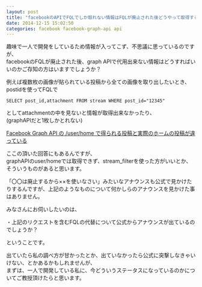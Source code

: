 ```yaml
---
layout: post
title: "facebookのAPIでFQLでしか取れない情報はFQLが廃止された後どうやって取得するのか？"
date: 2014-12-15 15:02:50
categories: facebook facebook-graph-api api
---
```

<p>趣味で一人で開発をしているため情報が入ってこず、不思議に思っているのですが、<br>
facebookのFQLが廃止された後、graph APIで代用出来ない情報はどうすればいいのかご存知の方はいますでしょうか？</p>

<p>例えば複数枚の画像が貼られている投稿から全ての画像を取り出したいとき、postidを使ってFQLで</p>

<pre><code>SELECT post_id,attachment FROM stream WHERE post_id="12345"
</code></pre>

<p>としてattachmentの中を見ないと情報が取得出来なかったり、<br>
(graphAPIだと1枚しかとれない)</p>

<p><a href="https://ja.stackoverflow.com/questions/374/facebook-graph-api-%E3%81%AE-user-home-%E3%81%A7%E5%BE%97%E3%82%89%E3%82%8C%E3%82%8B%E6%8A%95%E7%A8%BF%E3%81%A8%E5%AE%9F%E9%9A%9B%E3%81%AE%E3%83%9B%E3%83%BC%E3%83%A0%E3%81%AE%E6%8A%95%E7%A8%BF%E3%81%8C%E9%81%95%E3%81%A3%E3%81%A6%E3%81%84%E3%82%8B">Facebook Graph API の /user/home で得られる投稿と実際のホームの投稿が違っている</a></p>

<p>ここの頂いた回答にもあるんですが、<br>
graphAPIのuser/homeでは取得できず、stream_filterを使った方がいいとか、<br>
そういうものがあると思います。</p>

<p>「〇〇は廃止するから××を使いなさい」みたいなアナウンスも公式で見かけたりするんですが、上記のようなものについて何かしらのアナウンスを見かけた事はありません。</p>

<p>みなさんにお伺いしたいのは、</p>

<p>・上記のリクエストを含むFQLの代替について公式からアナウンスが出ているのでしょうか？</p>

<p>ということです。</p>

<p>出ていたら私の調べ方が甘かったとか、出ていなかったら公式に突撃しなきゃいけない、とかあるかもしれませんが、<br>
まずは、一人で開発している私に、今どういうステータスになっているのかについてご教授頂けたらと思います。</p>
